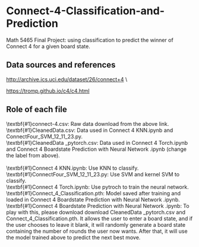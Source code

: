 # Connect-4-Classification-and-Prediction
Math 5465 Final Project: using classification to predict the winner of Connect 4 for a given board state.

## Data sources and references
http://archive.ics.uci.edu/dataset/26/connect+4 \

https://tromp.github.io/c4/c4.html

## Role of each file
\textbf{#1}connect-4.csv: Raw data download from the above link. \
\textbf{#1}CleanedData.csv: Data used in Connect 4 KNN.ipynb and ConnectFour_SVM_12_11_23.py. \
\textbf{#1}CleanedData _pytorch.csv: Data used in Connect 4 Torch.ipynb and Connect 4 Boardstate Prediction with Neural Network .ipynb (change the label from above). \
\
\textbf{#1}Connect 4 KNN.ipynb: Use KNN to classify. \
\textbf{#1}ConnectFour_SVM_12_11_23.py: Use SVM and kernel SVM to classify. \
\textbf{#1}Connect 4 Torch.ipynb: Use pytroch to train the neural network. \
\textbf{#1}Connect_4_Classification.pth: Model saved after training and loaded in Connect 4 Boardstate Prediction with Neural Network .ipynb.\
\textbf{#1}Connect 4 Boardstate Prediction with Neural Network .ipynb: To play with this, please download download CleanedData _pytorch.csv and Connect_4_Classification.pth. It allows the user to enter a board state, and if the user chooses to leave it blank, it will randomly generate a board state containing the number of rounds the user now wants. After that, it will use the model trained above to predict the next best move.
